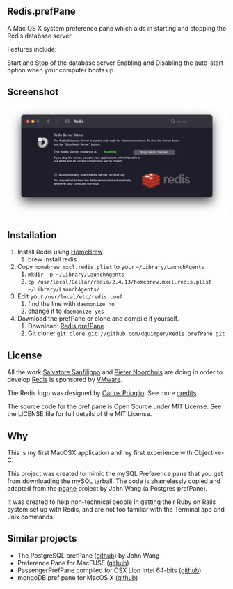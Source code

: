 ## Redis.prefPane

A Mac OS X system preference pane which aids in starting and stopping the Redis database server.

Features include:

Start and Stop of the database server
Enabling and Disabling the auto-start option when your computer boots up.

## Screenshot

![prefPane screenshot](https://github.com/dquimper/Redis.prefPane/raw/master/Redis.prefPane.png)

## Installation

1. Install Redis using [HomeBrew](http://mxcl.github.com/homebrew/)
	1. brew install redis
1. Copy `homebrew.mxcl.redis.plist` to your `~/Library/LaunchAgents`
	1. `mkdir -p ~/Library/LaunchAgents`
	1. `cp /usr/local/Cellar/redis/2.4.13/homebrew.mxcl.redis.plist ~/Library/LaunchAgents/`
1. Edit your `/usr/local/etc/redis.conf`
	1. find the line with `daemonize no`
	1. change it to `daemonize yes`
1. Download the prefPane or clone and compile it yourself.
	1. Download: [Redis.prefPane](https://github.com/dquimper/Redis.prefPane/raw/master/Redis.prefPane.zip)
	1. Git clone: `git clone git://github.com/dquimper/Redis.prefPane.git`

## License

All the work [Salvatore Sanfilippo](http://twitter.com/antirez) and [Pieter Noordhuis](http://twitter.com/pnoordhuis) are doing in order to develop [Redis](http://redis.io) is sponsored by [VMware](http://vmware.com/).

The Redis logo was designed by [Carlos Prioglio](http://www.carlosprioglio.com/). See more [credits](http://redis.io/topics/sponsors).

The source code for the pref pane is Open Source under MIT License. See the LICENSE file for full details of the MIT License.

## Why

This is my first MacOSX application and my first experience with Objective-C.

This project was created to mimic the mySQL Preference pane that you get from downloading the mySQL tarball. The code is shamelessly copied and adapted from the [pgane](https://github.com/jwang/pgpane) project by John Wang (a Postgres prefPane).

It was created to help non-technical people in getting their Ruby on Rails system set up with Redis, and are not too familiar with the Terminal app and unix commands.

## Similar projects

* The PostgreSQL prefPane ([github](https://github.com/jwang/pgpane)) by John Wang
* Preference Pane for MacFUSE ([github](https://github.com/liquid/MacFUSE-PrefPane))
* PassengerPrefPane compiled for OSX Lion Intel 64-bits ([github](https://github.com/SoftwhisperSL/PassengerPrefPane-OSX10.7))
* mongoDB pref pane for MacOS X ([github](https://github.com/ivanvc/mongodb-prefpane))